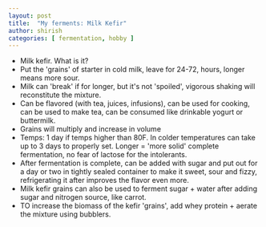 ```yaml
---
layout: post
title:  "My ferments: Milk Kefir"
author: shirish
categories: [ fermentation, hobby ]
---
```


* Milk kefir. What is it?
* Put the 'grains' of starter in cold milk, leave for 24-72, hours, longer means more sour. 
* Milk can 'break' if for longer, but it's not 'spoiled', vigorous shaking will reconstitute the mixture. 
* Can be flavored (with tea, juices, infusions), can be used for cooking, can be used to make tea, can be consumed like drinkable yogurt or buttermilk.  
* Grains will multiply and increase in volume
* Temps: 1 day if temps higher than 80F. In colder temperatures can take up to 3 days to properly set. Longer = 'more solid' complete fermentation, no fear of lactose for the intolerants.
* After fermentation is complete, can be added with sugar and put out for a day or two in tightly sealed container to make it sweet, sour and fizzy, refrigerating it after improves the flavor even more.
* Milk kefir grains can also be used to ferment sugar + water after adding sugar and nitrogen source, like carrot.
* TO increase the biomass of the kefir 'grains', add whey protein + aerate the mixture using bubblers.